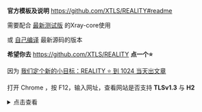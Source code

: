 **官方模板及说明** https://github.com/XTLS/REALITY#readme

需要配合 [最新测试版](https://github.com/XTLS/Xray-core/actions/workflows/release.yml) 的Xray-core使用

或 [自己编译](https://github.com/chika0801/Xray-examples/blob/main/VLESS-XTLS-uTLS-REALITY/compile_Xray-core.md) 最新源码的版本

**希望你去** https://github.com/XTLS/REALITY **点一个:star:**

因为 [我们定个新的小目标：REALITY :star: 到 1024 当天出文章](https://github.com/XTLS/Xray-core/issues/1679#issuecomment-1436520973)

打开 Chrome ，按 F12，输入网址，查看网站是否支持 **TLSv1.3** 与 **H2**

<details><summary>点击查看</summary>

![1](https://user-images.githubusercontent.com/88967758/221342263-12c71cca-2d0b-4803-aa19-1270a39bcd71.jpg)

![2](https://user-images.githubusercontent.com/88967758/221342408-28fd48c7-b0b5-48f7-8ec7-8c6dba3f6b1c.jpg)

</details>
